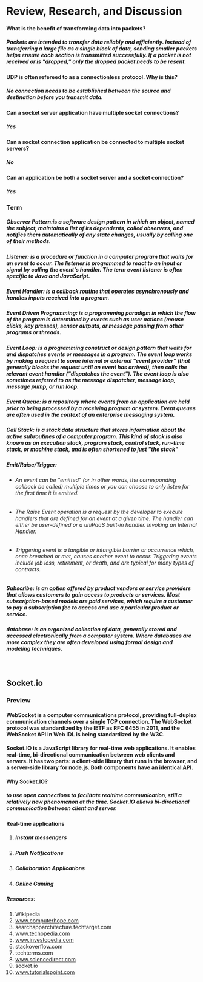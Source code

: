 # Review, Research, and Discussion

#### What is the benefit of transforming data into packets?
##### Packets are intended to transfer data reliably and efficiently. Instead of transferring a large file as a single block of data, sending smaller packets helps ensure each section is transmitted successfully. If a packet is not received or is "dropped," only the dropped packet needs to be resent.

#### UDP is often refereed to as a connectionless protocol. Why is this?
##### No connection needs to be established between the source and destination before you transmit data.

#### Can a socket server application have multiple socket connections?
##### Yes

#### Can a socket connection application be connected to multiple socket servers?
##### No


#### Can an application be both a socket server and a socket connection?
##### Yes

### Term

##### Observer Pattern:is a software design pattern in which an object, named the subject, maintains a list of its dependents, called observers, and notifies them automatically of any state changes, usually by calling one of their methods.

##### Listener: is a procedure or function in a computer program that waits for an event to occur. The listener is programmed to react to an input or signal by calling the event's handler. The term event listener is often specific to Java and JavaScript.

##### Event Handler: is a callback routine that operates asynchronously and handles inputs received into a program.

##### Event Driven Programming: is a programming paradigm in which the flow of the program is determined by events such as user actions (mouse clicks, key presses), sensor outputs, or message passing from other programs or threads.

##### Event Loop: is a programming construct or design pattern that waits for and dispatches events or messages in a program. The event loop works by making a request to some internal or external "event provider" (that generally blocks the request until an event has arrived), then calls the relevant event handler ("dispatches the event"). The event loop is also sometimes referred to as the message dispatcher, message loop, message pump, or run loop.

##### Event Queue: is a repository where events from an application are held prior to being processed by a receiving program or system. Event queues are often used in the context of an enterprise messaging system.

##### Call Stack: is a stack data structure that stores information about the active subroutines of a computer program. This kind of stack is also known as an execution stack, program stack, control stack, run-time stack, or machine stack, and is often shortened to just "the stack"

##### Emit/Raise/Trigger: 
* ###### An event can be "emitted" (or in other words, the corresponding callback be called) multiple times or you can choose to only listen for the first time it is emitted.
* ###### The Raise Event operation is a request by the developer to execute handlers that are defined for an event at a given time. The handler can either be user-defined or a uniPaaS built-in handler. Invoking an Internal Handler.
* ###### Triggering event is a tangible or intangible barrier or occurrence which, once breached or met, causes another event to occur. Triggering events include job loss, retirement, or death, and are typical for many types of contracts.

##### Subscribe: is an option offered by product vendors or service providers that allows customers to gain access to products or services. Most subscription-based models are paid services, which require a customer to pay a subscription fee to access and use a particular product or service.

##### database: is an organized collection of data, generally stored and accessed electronically from a computer system. Where databases are more complex they are often developed using formal design and modeling techniques.
<br>

## Socket.io
### Preview

#### WebSocket is a computer communications protocol, providing full-duplex communication channels over a single TCP connection. The WebSocket protocol was standardized by the IETF as RFC 6455 in 2011, and the WebSocket API in Web IDL is being standardized by the W3C.

#### Socket.IO is a JavaScript library for real-time web applications. It enables real-time, bi-directional communication between web clients and servers. It has two parts: a client-side library that runs in the browser, and a server-side library for node.js. Both components have an identical API.

#### Why Socket.IO?
##### to use open connections to facilitate realtime communication, still a relatively new phenomenon at the time. Socket.IO allows bi-directional communication between client and server.

#### Real-time applications
1. ##### Instant messengers
2. ##### Push Notifications
3. ##### Collaboration Applications 
4. ##### Online Gaming 



##### Resources:
1. Wikipedia
2. www.computerhope.com
3. searchapparchitecture.techtarget.com
4. www.techopedia.com
5. www.investopedia.com
6. stackoverflow.com
7. techterms.com
8. www.sciencedirect.com
9. socket.io
10. www.tutorialspoint.com
